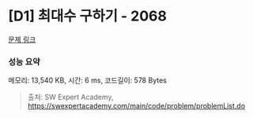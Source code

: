 # [D1] 최대수 구하기 - 2068 

[문제 링크](https://swexpertacademy.com/main/code/problem/problemDetail.do?contestProbId=AV5QQhbqA4QDFAUq) 

### 성능 요약

메모리: 13,540 KB, 시간: 6 ms, 코드길이: 578 Bytes



> 출처: SW Expert Academy, https://swexpertacademy.com/main/code/problem/problemList.do